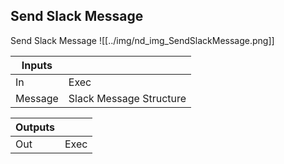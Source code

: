 ## Send Slack Message
Send Slack Message
![[../img/nd_img_SendSlackMessage.png]]

|Inputs||
|--|--|
| In | Exec |
| Message | Slack Message Structure |

|Outputs||
|--|--|
| Out | Exec |
